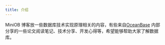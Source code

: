 ```yaml
---
title: 介绍
---
```


MiniOB 博客放一些数据库技术实现原理相关的内容，有些来自[OceanBase](https://github.com/oceanbase) 内部分享的一些论文阅读笔记、技术分享、开发心得等，希望能够帮助大家了解数据库。